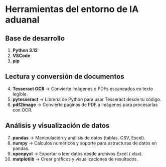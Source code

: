 #  Herramientas del entorno de IA aduanal

##  Base de desarrollo
1. **Python 3.12** 
2. **VSCode** 
3. **pip** 



##  Lectura y conversión de documentos
4. **Tesseract OCR** → Convierte imágenes o PDFs escaneados en texto legible.  
5. **pytesseract** → Librería de Python para usar Tesseract desde tu código.  
6. **pdf2image** → Convierte páginas de PDF a imágenes para procesarlas con OCR.


##  Análisis y visualización de datos
7. **pandas** → Manipulación y análisis de datos (tablas, CSV, Excel).  
8. **numpy** → Cálculos numéricos y soporte para estructuras de datos en pandas.  
9. **openpyxl** → Exportar o leer datos desde archivos Excel (.xlsx).  
10. **matplotlib** → Crear gráficos y visualizaciones de resultados.
